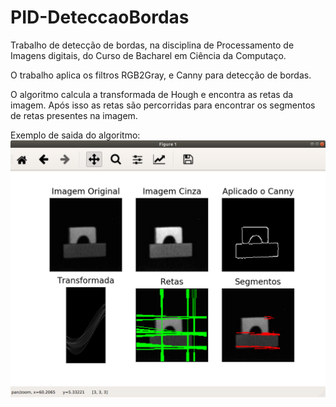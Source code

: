 # PID-DeteccaoBordas

Trabalho de detecção de bordas, na disciplina de Processamento de Imagens digitais, do Curso de Bacharel em Ciência da Computaço. 

O trabalho aplica os filtros RGB2Gray, e Canny para detecção de bordas. 

O algoritmo calcula a transformada de Hough e encontra as retas da imagem. Após isso as retas são percorridas para encontrar os segmentos de retas presentes na imagem. 

Exemplo de saida do algoritmo: 
![Resultado](https://raw.githubusercontent.com/Leonerd42/PID-DeteccaoBordas/master/Resultado%201.png)

